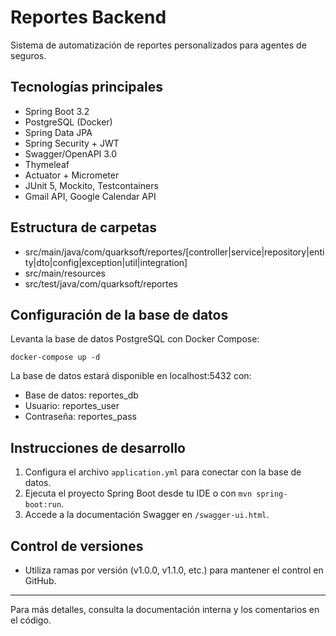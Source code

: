 # Reportes Backend

Sistema de automatización de reportes personalizados para agentes de seguros.

## Tecnologías principales
- Spring Boot 3.2
- PostgreSQL (Docker)
- Spring Data JPA
- Spring Security + JWT
- Swagger/OpenAPI 3.0
- Thymeleaf
- Actuator + Micrometer
- JUnit 5, Mockito, Testcontainers
- Gmail API, Google Calendar API

## Estructura de carpetas
- src/main/java/com/quarksoft/reportes/[controller|service|repository|entity|dto|config|exception|util|integration]
- src/main/resources
- src/test/java/com/quarksoft/reportes

## Configuración de la base de datos
Levanta la base de datos PostgreSQL con Docker Compose:

```
docker-compose up -d
```

La base de datos estará disponible en localhost:5432 con:
- Base de datos: reportes_db
- Usuario: reportes_user
- Contraseña: reportes_pass

## Instrucciones de desarrollo
1. Configura el archivo `application.yml` para conectar con la base de datos.
2. Ejecuta el proyecto Spring Boot desde tu IDE o con `mvn spring-boot:run`.
3. Accede a la documentación Swagger en `/swagger-ui.html`.

## Control de versiones
- Utiliza ramas por versión (v1.0.0, v1.1.0, etc.) para mantener el control en GitHub.

---

Para más detalles, consulta la documentación interna y los comentarios en el código.
